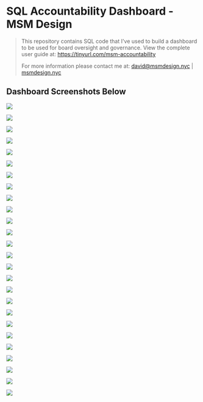 # SQL Accountability Dashboard - MSM Design

>  This repository contains SQL code that I've used to build a dashboard to be used for board oversight and governance. View the complete user guide at: https://tinyurl.com/msm-accountability
>
>  For more information please contact me at: david@msmdesign.nyc | [msmdesign.nyc](https://msmdesign.nyc/)



## Dashboard Screenshots Below

![](https://github.com/davidwhitemsm/images-for-readme-documentation/blob/a44d157f9b82d4088ceec265f8857cae04696cb2/%5BSNAPSHOT%5D%202021-01-18%20HLCS_Data_&_Accountability_Dashboard_-_Harlem_Link_Charter_School_Page_01.png)

![](https://github.com/davidwhitemsm/images-for-readme-documentation/blob/a44d157f9b82d4088ceec265f8857cae04696cb2/%5BSNAPSHOT%5D%202021-01-18%20HLCS_Data_&_Accountability_Dashboard_-_Harlem_Link_Charter_School_Page_02.png)

![](https://github.com/davidwhitemsm/images-for-readme-documentation/blob/a44d157f9b82d4088ceec265f8857cae04696cb2/%5BSNAPSHOT%5D%202021-01-18%20HLCS_Data_&_Accountability_Dashboard_-_Harlem_Link_Charter_School_Page_03.png)

![](https://github.com/davidwhitemsm/images-for-readme-documentation/blob/a44d157f9b82d4088ceec265f8857cae04696cb2/%5BSNAPSHOT%5D%202021-01-18%20HLCS_Data_&_Accountability_Dashboard_-_Harlem_Link_Charter_School_Page_04.png)

![](https://github.com/davidwhitemsm/images-for-readme-documentation/blob/a44d157f9b82d4088ceec265f8857cae04696cb2/%5BSNAPSHOT%5D%202021-01-18%20HLCS_Data_&_Accountability_Dashboard_-_Harlem_Link_Charter_School_Page_05.png)

![](https://github.com/davidwhitemsm/images-for-readme-documentation/blob/a44d157f9b82d4088ceec265f8857cae04696cb2/%5BSNAPSHOT%5D%202021-01-18%20HLCS_Data_&_Accountability_Dashboard_-_Harlem_Link_Charter_School_Page_06.png)

![](https://github.com/davidwhitemsm/images-for-readme-documentation/blob/b6d0eec17aece66949b3cfab1e5d1dff91e244d6/%5BSNAPSHOT%5D%202021-01-18%20HLCS_Data_&_Accountability_Dashboard_-_Harlem_Link_Charter_School_Page_07v2.png)

![](https://github.com/davidwhitemsm/images-for-readme-documentation/blob/a44d157f9b82d4088ceec265f8857cae04696cb2/%5BSNAPSHOT%5D%202021-01-18%20HLCS_Data_&_Accountability_Dashboard_-_Harlem_Link_Charter_School_Page_08.png)

![](https://github.com/davidwhitemsm/images-for-readme-documentation/blob/a44d157f9b82d4088ceec265f8857cae04696cb2/%5BSNAPSHOT%5D%202021-01-18%20HLCS_Data_&_Accountability_Dashboard_-_Harlem_Link_Charter_School_Page_09.png)

![](https://github.com/davidwhitemsm/images-for-readme-documentation/blob/a44d157f9b82d4088ceec265f8857cae04696cb2/%5BSNAPSHOT%5D%202021-01-18%20HLCS_Data_&_Accountability_Dashboard_-_Harlem_Link_Charter_School_Page_10.png)

![](https://github.com/davidwhitemsm/images-for-readme-documentation/blob/a44d157f9b82d4088ceec265f8857cae04696cb2/%5BSNAPSHOT%5D%202021-01-18%20HLCS_Data_&_Accountability_Dashboard_-_Harlem_Link_Charter_School_Page_11.png)

![](https://github.com/davidwhitemsm/images-for-readme-documentation/blob/a44d157f9b82d4088ceec265f8857cae04696cb2/%5BSNAPSHOT%5D%202021-01-18%20HLCS_Data_&_Accountability_Dashboard_-_Harlem_Link_Charter_School_Page_12.png)

![](https://github.com/davidwhitemsm/images-for-readme-documentation/blob/a44d157f9b82d4088ceec265f8857cae04696cb2/%5BSNAPSHOT%5D%202021-01-18%20HLCS_Data_&_Accountability_Dashboard_-_Harlem_Link_Charter_School_Page_13.png)

![](https://github.com/davidwhitemsm/images-for-readme-documentation/blob/a44d157f9b82d4088ceec265f8857cae04696cb2/%5BSNAPSHOT%5D%202021-01-18%20HLCS_Data_&_Accountability_Dashboard_-_Harlem_Link_Charter_School_Page_14.png)

![](https://github.com/davidwhitemsm/images-for-readme-documentation/blob/a44d157f9b82d4088ceec265f8857cae04696cb2/%5BSNAPSHOT%5D%202021-01-18%20HLCS_Data_&_Accountability_Dashboard_-_Harlem_Link_Charter_School_Page_16.png)

![](https://github.com/davidwhitemsm/images-for-readme-documentation/blob/a44d157f9b82d4088ceec265f8857cae04696cb2/%5BSNAPSHOT%5D%202021-01-18%20HLCS_Data_&_Accountability_Dashboard_-_Harlem_Link_Charter_School_Page_17.png)

![](https://github.com/davidwhitemsm/images-for-readme-documentation/blob/a44d157f9b82d4088ceec265f8857cae04696cb2/%5BSNAPSHOT%5D%202021-01-18%20HLCS_Data_&_Accountability_Dashboard_-_Harlem_Link_Charter_School_Page_18.png)

![](https://github.com/davidwhitemsm/images-for-readme-documentation/blob/a44d157f9b82d4088ceec265f8857cae04696cb2/%5BSNAPSHOT%5D%202021-01-18%20HLCS_Data_&_Accountability_Dashboard_-_Harlem_Link_Charter_School_Page_19.png)

![](https://github.com/davidwhitemsm/images-for-readme-documentation/blob/a44d157f9b82d4088ceec265f8857cae04696cb2/%5BSNAPSHOT%5D%202021-01-18%20HLCS_Data_&_Accountability_Dashboard_-_Harlem_Link_Charter_School_Page_20.png)

![](https://github.com/davidwhitemsm/images-for-readme-documentation/blob/a44d157f9b82d4088ceec265f8857cae04696cb2/%5BSNAPSHOT%5D%202021-01-18%20HLCS_Data_&_Accountability_Dashboard_-_Harlem_Link_Charter_School_Page_23.png)

![](https://github.com/davidwhitemsm/images-for-readme-documentation/blob/a44d157f9b82d4088ceec265f8857cae04696cb2/%5BSNAPSHOT%5D%202021-01-18%20HLCS_Data_&_Accountability_Dashboard_-_Harlem_Link_Charter_School_Page_24v2.png)

![](https://github.com/davidwhitemsm/images-for-readme-documentation/blob/a44d157f9b82d4088ceec265f8857cae04696cb2/%5BSNAPSHOT%5D%202021-01-18%20HLCS_Data_&_Accountability_Dashboard_-_Harlem_Link_Charter_School_Page_25.png)

![](https://github.com/davidwhitemsm/images-for-readme-documentation/blob/a44d157f9b82d4088ceec265f8857cae04696cb2/%5BSNAPSHOT%5D%202021-01-18%20HLCS_Data_&_Accountability_Dashboard_-_Harlem_Link_Charter_School_Page_26.png)

![](https://github.com/davidwhitemsm/images-for-readme-documentation/blob/a44d157f9b82d4088ceec265f8857cae04696cb2/%5BSNAPSHOT%5D%202021-01-18%20HLCS_Data_&_Accountability_Dashboard_-_Harlem_Link_Charter_School_Page_27.png)

![](https://github.com/davidwhitemsm/images-for-readme-documentation/blob/a44d157f9b82d4088ceec265f8857cae04696cb2/%5BSNAPSHOT%5D%202021-01-18%20HLCS_Data_&_Accountability_Dashboard_-_Harlem_Link_Charter_School_Page_28.png)

![](https://github.com/davidwhitemsm/images-for-readme-documentation/blob/a44d157f9b82d4088ceec265f8857cae04696cb2/%5BSNAPSHOT%5D%202021-01-18%20HLCS_Data_&_Accountability_Dashboard_-_Harlem_Link_Charter_School_Page_29.png)
